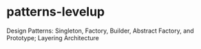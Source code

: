 # patterns-levelup
Design Patterns: Singleton, Factory, Builder, Abstract Factory, and Prototype; Layering Architecture
